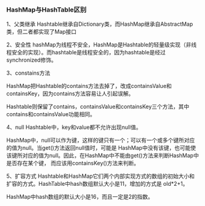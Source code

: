 ### HashMap与HashTable区别

1、父类继承
Hashtable继承自Dictionary类，而HashMap继承自AbstractMap类，但二者都实现了Map接口

2、安全性
hashMap为线程不安全，HashMap是Hashtable的轻量级实现（非线程安全的实现）。而hashtable是线程安全的，因为hashtable是经过synchronized修饰。

3、constains方法

HashMap把Hashtable的contains方法去掉了，改成containsValue和containsKey，因为contains方法容易让人引起误解。

Hashtable则保留了contains，containsValue和containsKey三个方法，其中contains和containsValue功能相同。

4、null
Hashtable中，key和value都不允许出现null值。

HashMap中，null可以作为键，这样的键只有一个；可以有一个或多个键所对应的值为null。当get()方法返回null值时，可能是 HashMap中没有该键，也可能使该键所对应的值为null。因此，在HashMap中不能由get()方法来判断HashMap中是否存在某个键， 而应该用containsKey()方法来判断。

5、扩容方式
Hashtable和HashMap它们两个内部实现方式的数组的初始大小和扩容的方式。HashTable中hash数组默认大小是11，增加的方式是 old*2+1。

HashMap中hash数组的默认大小是16，而且一定是2的指数。